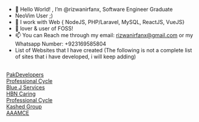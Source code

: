- 👋 Hello World! , I’m @rizwanirfanx, Software Engineer Graduate
- NeoVim User ;)
- 👀 I work with Web { NodeJS, PHP/Laravel, MySQL, ReactJS, VueJS}
- 💞️ lover & user of FOSS!
- 📫 You can Reach me through my email: rizwanirfanx@gmail.com or my Whatsapp Number: +923169585804
- List of Websites that I have created (The following is not a complete list of sites that i have developed, i will keep adding)
<br/>
<a href="https://pakdevelopers.org">PakDevelopers</a>
<br/>
<a href="https://professionalcycle.co">Professional Cycle</a>
<br/>
<a href="https://bluejservices.com/"> Blue J Services</a>
<br/>
<a href="https://hbncaring.co.uk/"> HBN Caring</a>
<br/>
<a href="https://professionalcycle.co">Professional Cycle</a>
<br/>
<a href="https://kashedgroup.com/"> Kashed Group </a>
<br/>
<a href="amc.pakdevelopers.org">AAAMCE</a>
<br/>

<!---
rizwanirfanx/rizwanirfanx is a ✨ special ✨ repository because its `README.md` (this file) appears on your GitHub profile.
You can click the Preview link to take a look at your changes.
--->

